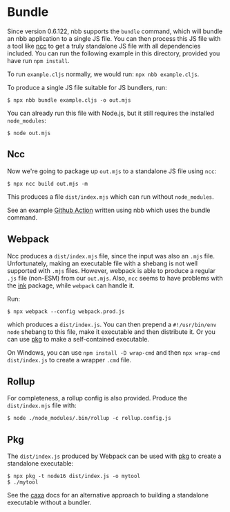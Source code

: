 # Bundle

Since version 0.6.122, nbb supports the `bundle` command, which will bundle an
nbb application to a single JS file. You can then process this JS file with a
tool like [ncc](https://github.com/vercel/ncc) to get a truly standalone JS file
with all dependencies included. You can run the following example in this
directory, provided you have run `npm install`.

To run `example.cljs` normally, we would run: `npx nbb example.cljs`.

To produce a single JS file suitable for JS bundlers, run:

```
$ npx nbb bundle example.cljs -o out.mjs
```

You can already run this file with Node.js, but it still requires the installed
`node_modules`:

```
$ node out.mjs
```

## Ncc

Now we're going to package up `out.mjs` to a standalone JS file using `ncc`:

```
$ npx ncc build out.mjs -m
```

This produces a file `dist/index.mjs` which can run without `node_modules`.

See an example [Github Action](https://github.com/borkdude/nbb-action-example) written using nbb which uses the bundle command.

## Webpack

Ncc produces a `dist/index.mjs` file, since the input was also an `.mjs`
file. Unfortunately, making an executable file with a shebang is not well
supported with `.mjs` files. However, webpack is able to produce a regular `.js`
file (non-ESM) from our `out.mjs`. Also, `ncc` seems to have problems with the [ink](https://github.com/vadimdemedes/ink) package, while `webpack` can handle it.

Run:

```
$ npx webpack --config webpack.prod.js
```

which produces a `dist/index.js`. You can then prepend a `#!/usr/bin/env node`
shebang to this file, make it executable and then distribute it. Or you can use
[pkg](https://github.com/vercel/pkg) to make a self-contained executable.

On Windows, you can use `npm install -D wrap-cmd` and then `npx wrap-cmd
dist/index.js` to create a wrapper `.cmd` file.

## Rollup

For completeness, a rollup config is also provided.
Produce the `dist/index.mjs` file with:

```
$ node ./node_modules/.bin/rollup -c rollup.config.js
```

## Pkg

The `dist/index.js` produced by Webpack can be used with [pkg](https://github.com/vercel/pkg) to create a standalone executable:

```
$ npx pkg -t node16 dist/index.js -o mytool
$ ./mytool
```

See the [caxa](https://github.com/babashka/nbb/tree/main/doc/caxa) docs for an
alternative approach to building a standalone executable without a bundler.
